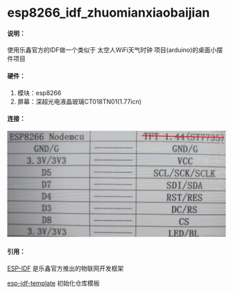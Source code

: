 # esp8266_idf_zhuomianxiaobaijian

#### 说明：

使用乐鑫官方的IDF做一个类似于 太空人WiFi天气时钟 项目(arduino)的桌面小摆件项目

#### 硬件：

1. 模块：esp8266
2. 屏幕：深超光电液晶玻璃CT018TN01(1.77icn)

#### 连接：
  ![连接](img/wave.png)  

#### 引用：

[ESP-IDF](https://github.com/espressif/esp-idf/tree/master) 是乐鑫官方推出的物联网开发框架

[esp-idf-template](https://github.com/espressif/esp-idf-template) 初始化仓库模板

